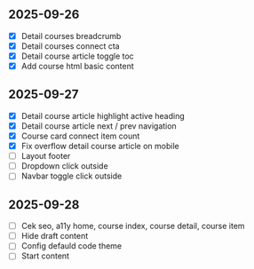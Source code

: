 ## 2025-09-26

- [x] Detail courses breadcrumb
- [x] Detail courses connect cta
- [x] Detail course article toggle toc
- [x] Add course html basic content

## 2025-09-27

- [x] Detail course article highlight active heading
- [x] Detail course article next / prev navigation
- [x] Course card connect item count
- [x] Fix overflow detail course article on mobile
- [ ] Layout footer
- [ ] Dropdown click outside
- [ ] Navbar toggle click outside

## 2025-09-28

- [ ] Cek seo, a11y home, course index, course detail, course item
- [ ] Hide draft content
- [ ] Config defauld code theme
- [ ] Start content
